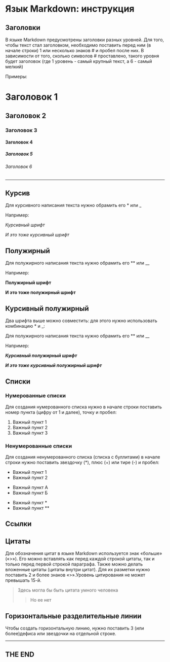 # Язык Markdown: инструкция

## Заголовки
В языке Markdown предусмотрены заголовки разных уровней. Для того, чтобы текст стал заголовком, необходимо поставить перед ним (в начале строки) 1 или несколько знаков # и пробел после них. В зависимости от того, сколько символов # проставлено, такого уровня будет заголовок (где 1 уровень - самый крупный текст, а 6 - самый мелкий)

Примеры:
# Заголовок 1
## Заголовок 2
### Заголовок 3
#### Заголовок 4
##### Заголовок 5
###### Заголовок 6
----


## Курсив
Для курсивного написания текста нужно обрамить его * или _

Например:

*Курсивный шрифт*

_И это тоже курсивный шрифт_

## Полужирный
Для полужирного написания текста нужно обрамить его ** или __

Например:

**Полужирный шрифт**

__И это тоже полужирный шрифт__

## Курсивный полужирный
Два шрифта выше можно совместить: для этого нужно использовать комбинацию * и _:

Для полужирного написания текста нужно обрамить его ** или __

Например:

_**Курсивный полужирный шрифт**_

__*И это тоже курсивный полужирный шрифт*__


## Списки
### Нумерованные списки
Для создания нумерованного списка нужно в начале строки поставить номер пункта (цифру от 1 и далее), точку и пробел:
1. Важный пункт 1
2. Важный пункт 2
3. Важный пункт 3
### Ненумерованные списки
Для создания ненумерованного списка (списка с буллитами) в начале строки нужно поставить звездочку (*), плюс (+) или тире (-) и пробел:
* Важный пункт 1
* Важный пункт 2
+ Важный пункт А
+ Важный пункт Б
- Важный пункт *
- Важный пункт **

## Ссылки

## Цитаты
Для обозначения цитат в языке Markdown используется знак «больше» («>»). Его можно вставлять как перед каждой строкой цитаты, так и только перед первой строкой параграфа. Также можно делать вложенные цитаты (цитаты внутри цитат). Для их разметки нужно поставить 2 и более знаков «>».Уровень цитирования не может превышать 15-й.

>Здесь могла бы быть цитата умного человека
>>Но ее нет

## Горизонтальные разделительные линии
Чтобы создать горизонтальную линию, нужно поставить 3 (или более)дефиса или звездочки на отдельной строке.

---
## THE END